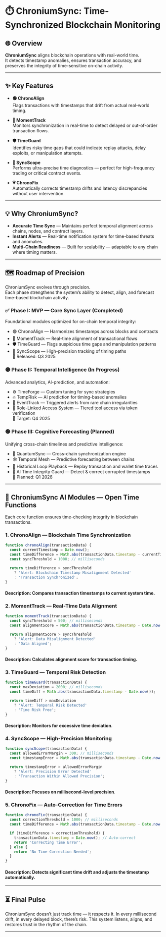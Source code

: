 
# ⏱️ ChroniumSync: Time-Synchronized Blockchain Monitoring

## 🌐 Overview

**ChroniumSync** aligns blockchain operations with real-world time.  
It detects timestamp anomalies, ensures transaction accuracy, and preserves the integrity of time-sensitive on-chain activity.

---

## ✨ Key Features

- **🟢 ChronoAlign**  
  Flags transactions with timestamps that drift from actual real-world timing.

- **🧭 MomentTrack**  
  Monitors synchronization in real-time to detect delayed or out-of-order transaction flows.

- **🛡 TimeGuard**  
  Identifies risky time gaps that could indicate replay attacks, delay exploits, or manipulation attempts.

- **🔭 SyncScope**  
  Performs ultra-precise time diagnostics — perfect for high-frequency trading or critical contract events.

- **💗 ChronoFix**  
  Automatically corrects timestamp drifts and latency discrepancies without user intervention.

---

## 💡 Why ChroniumSync?

- **Accurate Time Sync** — Maintains perfect temporal alignment across chains, nodes, and contract layers.  
- **Instant Alerts** — Real-time notification system for time-based threats and anomalies.  
- **Multi-Chain Readiness** — Built for scalability — adaptable to any chain where timing matters.

---

## 🗺 Roadmap of Precision

ChroniumSync evolves through precision.  
Each phase strengthens the system’s ability to detect, align, and forecast time-based blockchain activity.

### ✅ Phase I: MVP — Core Sync Layer (Completed)
Foundational modules optimized for on-chain temporal integrity:
- 🟢 ChronoAlign — Harmonizes timestamps across blocks and contracts
- 🧭 MomentTrack — Real-time alignment of transactional flows
- 🛡 TimeGuard — Flags suspicious time gaps and manipulation patterns
- 🔭 SyncScope — High-precision tracking of timing paths  
  📅 Released: Q3 2025

### 🟣 Phase II: Temporal Intelligence (In Progress)
Advanced analytics, AI-prediction, and automation:
- ⚙️ TimeForge — Custom tuning for sync strategies
- 🔥 TempRisk — AI prediction for timing-based anomalies
- 🎯 EventTrack — Triggered alerts from rare chain irregularities
- 🧾 Role-Linked Access System — Tiered tool access via token verification  
  📅 Target: Q4 2025

### 🟢 Phase III: Cognitive Forecasting (Planned)
Unifying cross-chain timelines and predictive intelligence:
- 🚀 QuantumSync — Cross-chain synchronization engine
- 🕸 Temporal Mesh — Predictive forecasting between chains
- 🔁 Historical Loop Playback — Replay transaction and wallet time traces
- 🔐 AI Time Integrity Guard — Detect & correct corrupted timestamps  
  📅 Planned: Q1 2026

---

## 🧠 ChroniumSync AI Modules — Open Time Functions

Each core function ensures time-checking integrity in blockchain transactions.

### 1. ChronoAlign — Blockchain Time Synchronization

```js
function chronoAlign(transactionData) {
  const currentTimestamp = Date.now();
  const timeDifference = Math.abs(transactionData.timestamp - currentTimestamp);
  const syncThreshold = 1000; // milliseconds

  return timeDifference > syncThreshold
    ? 'Alert: Blockchain Timestamp Misalignment Detected'
    : 'Transaction Synchronized';
}
```
#### Description: Compares transaction timestamps to current system time.

### 2. MomentTrack — Real-Time Data Alignment

```js
function momentTrack(transactionData) {
  const syncThreshold = 500; // milliseconds
  const alignmentScore = Math.abs(transactionData.timestamp - Date.now()) / transactionData.timestamp;

  return alignmentScore > syncThreshold
    ? 'Alert: Data Misalignment Detected'
    : 'Data Aligned';
}
```
#### Description: Calculates alignment score for transaction timing.

### 3. TimeGuard — Temporal Risk Detection

```js
function timeGuard(transactionData) {
  const maxDeviation = 2000; // milliseconds
  const timeDiff = Math.abs(transactionData.timestamp - Date.now());

  return timeDiff > maxDeviation
    ? 'Alert: Temporal Risk Detected'
    : 'Time Risk Free';
}
```
#### Description: Monitors for excessive time deviation.

### 4. SyncScope — High-Precision Monitoring

```js
function syncScope(transactionData) {
  const allowedErrorMargin = 300; // milliseconds
  const timestampError = Math.abs(transactionData.timestamp - Date.now());

  return timestampError > allowedErrorMargin
    ? 'Alert: Precision Error Detected'
    : 'Transaction Within Allowed Precision';
}
```
#### Description: Focuses on millisecond-level precision.

### 5. ChronoFix — Auto-Correction for Time Errors

```js
function chronoFix(transactionData) {
  const correctionThreshold = 1000; // milliseconds
  const timeDifference = Math.abs(transactionData.timestamp - Date.now());

  if (timeDifference > correctionThreshold) {
    transactionData.timestamp = Date.now(); // Auto-correct
    return 'Correcting Time Error';
  } else {
    return 'No Time Correction Needed';
  }
}
```
#### Description: Detects significant time drift and adjusts the timestamp automatically.

---
## ⏳ Final Pulse
ChroniumSync doesn’t just track time — it respects it.
In every millisecond drift, in every delayed block, there’s risk.
This system listens, aligns, and restores trust in the rhythm of the chain.

---
